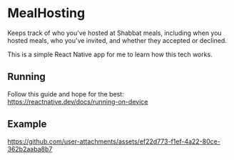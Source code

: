 # MealHosting

Keeps track of who you've hosted at Shabbat meals, including when you hosted meals, who you've invited, and whether they accepted or declined.

This is a simple React Native app for me to learn how this tech works.

## Running
Follow this guide and hope for the best: https://reactnative.dev/docs/running-on-device

## Example
https://github.com/user-attachments/assets/ef22d773-f1ef-4a22-80ce-362b2aaba8b7
